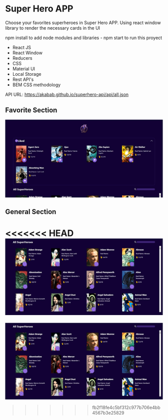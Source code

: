 # Super Hero APP

Choose your favorites superheroes in Super Hero APP. Using react window library to render the necessary cards in the UI

npm install to add node modules and libraries - npm start to run this proyect

- React JS
- React Window
- Reducers
- CSS
- Material UI
- Local Storage
- Rest API's
- BEM CSS methodology

API URL: https://akabab.github.io/superhero-api/api/all.json

## Favorite Section

![Favorite Section](src/assets/img/favoriteSection.jpeg)

## General Section

<<<<<<< HEAD
![Favorite Section](src/assets/img/allHeroes.jpeg)
=======
![Favorite Section](allHeroes.jpeg)

> > > > > > > fb2f18fe4c5bf312c977b706e4bb4567b3e25829

